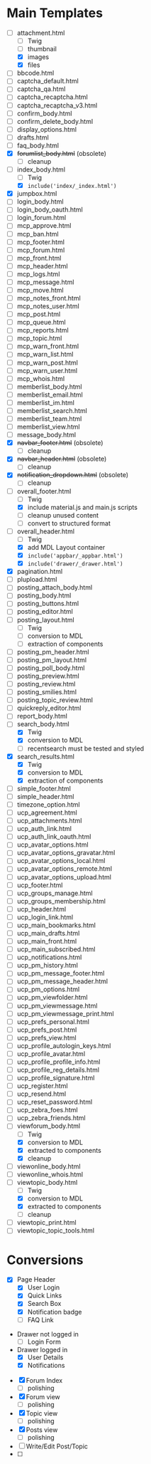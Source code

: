 # Main Templates

- [ ] attachment.html
  - [ ] Twig
  - [ ] thumbnail
  - [x] images
  - [x] files
- [ ] bbcode.html
- [ ] captcha_default.html
- [ ] captcha_qa.html
- [ ] captcha_recaptcha.html
- [ ] captcha_recaptcha_v3.html
- [ ] confirm_body.html
- [ ] confirm_delete_body.html
- [ ] display_options.html
- [ ] drafts.html
- [ ] faq_body.html
- [x] ~~forumlist_body.html~~ (obsolete)
  - [ ] cleanup
- [ ] index_body.html
  - [ ] Twig
  - [x] `include('index/_index.html')`
- [x] jumpbox.html
- [ ] login_body.html
- [ ] login_body_oauth.html
- [ ] login_forum.html
- [ ] mcp_approve.html
- [ ] mcp_ban.html
- [ ] mcp_footer.html
- [ ] mcp_forum.html
- [ ] mcp_front.html
- [ ] mcp_header.html
- [ ] mcp_logs.html
- [ ] mcp_message.html
- [ ] mcp_move.html
- [ ] mcp_notes_front.html
- [ ] mcp_notes_user.html
- [ ] mcp_post.html
- [ ] mcp_queue.html
- [ ] mcp_reports.html
- [ ] mcp_topic.html
- [ ] mcp_warn_front.html
- [ ] mcp_warn_list.html
- [ ] mcp_warn_post.html
- [ ] mcp_warn_user.html
- [ ] mcp_whois.html
- [ ] memberlist_body.html
- [ ] memberlist_email.html
- [ ] memberlist_im.html
- [ ] memberlist_search.html
- [ ] memberlist_team.html
- [ ] memberlist_view.html
- [ ] message_body.html
- [x] ~~navbar_footer.html~~ (obsolete)
  - [ ] cleanup
- [x] ~~navbar_header.html~~ (obsolete)
  - [ ] cleanup
- [x] ~~notification_dropdown.html~~ (obsolete)
  - [ ] cleanup
- [ ] overall_footer.html
  - [ ] Twig
  - [x] include material.js and main.js scripts
  - [ ] cleanup unused content
  - [ ] convert to structured format
- [ ] overall_header.html
  - [ ] Twig
  - [x] add MDL Layout container
  - [x] `include('appbar/_appbar.html')`
  - [x] `include('drawer/_drawer.html')`
- [x] pagination.html
- [ ] plupload.html
- [ ] posting_attach_body.html
- [ ] posting_body.html
- [ ] posting_buttons.html
- [ ] posting_editor.html
- [ ] posting_layout.html
  - [ ] Twig
  - [ ] conversion to MDL
  - [ ] extraction of components
- [ ] posting_pm_header.html
- [ ] posting_pm_layout.html
- [ ] posting_poll_body.html
- [ ] posting_preview.html
- [ ] posting_review.html
- [ ] posting_smilies.html
- [ ] posting_topic_review.html
- [ ] quickreply_editor.html
- [ ] report_body.html
- [ ] search_body.html
  - [x] Twig
  - [x] conversion to MDL
  - [ ] recentsearch must be tested and styled
- [x] search_results.html
  - [x] Twig
  - [x] conversion to MDL
  - [x] extraction of components
- [ ] simple_footer.html
- [ ] simple_header.html
- [ ] timezone_option.html
- [ ] ucp_agreement.html
- [ ] ucp_attachments.html
- [ ] ucp_auth_link.html
- [ ] ucp_auth_link_oauth.html
- [ ] ucp_avatar_options.html
- [ ] ucp_avatar_options_gravatar.html
- [ ] ucp_avatar_options_local.html
- [ ] ucp_avatar_options_remote.html
- [ ] ucp_avatar_options_upload.html
- [ ] ucp_footer.html
- [ ] ucp_groups_manage.html
- [ ] ucp_groups_membership.html
- [ ] ucp_header.html
- [ ] ucp_login_link.html
- [ ] ucp_main_bookmarks.html
- [ ] ucp_main_drafts.html
- [ ] ucp_main_front.html
- [ ] ucp_main_subscribed.html
- [ ] ucp_notifications.html
- [ ] ucp_pm_history.html
- [ ] ucp_pm_message_footer.html
- [ ] ucp_pm_message_header.html
- [ ] ucp_pm_options.html
- [ ] ucp_pm_viewfolder.html
- [ ] ucp_pm_viewmessage.html
- [ ] ucp_pm_viewmessage_print.html
- [ ] ucp_prefs_personal.html
- [ ] ucp_prefs_post.html
- [ ] ucp_prefs_view.html
- [ ] ucp_profile_autologin_keys.html
- [ ] ucp_profile_avatar.html
- [ ] ucp_profile_profile_info.html
- [ ] ucp_profile_reg_details.html
- [ ] ucp_profile_signature.html
- [ ] ucp_register.html
- [ ] ucp_resend.html
- [ ] ucp_reset_password.html
- [ ] ucp_zebra_foes.html
- [ ] ucp_zebra_friends.html
- [ ] viewforum_body.html
  - [ ] Twig
  - [x] conversion to MDL
  - [x] extracted to components
  - [x] cleanup
- [ ] viewonline_body.html
- [ ] viewonline_whois.html
- [ ] viewtopic_body.html
  - [ ] Twig
  - [x] conversion to MDL
  - [x] extracted to components
  - [ ] cleanup
- [ ] viewtopic_print.html
- [ ] viewtopic_topic_tools.html

# Conversions

- [x] Page Header
  - [x] User Login
  - [x] Quick Links
  - [x] Search Box
  - [x] Notification badge
  - [ ] FAQ Link
- Drawer not logged in
    - [ ] Login Form
- Drawer logged in
  - [x] User Details
  - [x] Notifications
- [x] Forum Index
  - [ ] polishing
- [x] Forum view
  - [ ] polishing
- [x] Topic view
  - [ ] polishing
- [x] Posts view
  - [ ] polishing
- [ ] Write/Edit Post/Topic
- [ ] 
